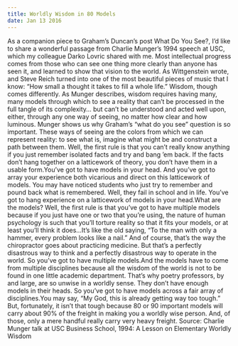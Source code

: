 ```yaml
---
title: Worldly Wisdom in 80 Models
date: Jan 13 2016
---
```


As a companion piece to Graham’s Duncan’s post What Do You See?, I’d like to share a wonderful passage from Charlie Munger’s 1994 speech at USC, which my colleague Darko Lovric shared with me. Most intellectual progress comes from those who can see one thing more clearly than anyone has seen it, and learned to show that vision to the world. As Wittgenstein wrote, and Steve Reich turned into one of the most beautiful pieces of music that I know: “How small a thought it takes to fill a whole life.” Wisdom, though comes differently. As Munger describes, wisdom requires having many, many models through which to see a reality that can’t be processed in the full tangle of its complexity… but can’t be understood and acted well upon, either, through any one way of seeing, no matter how clear and how luminous. Munger shows us why Graham’s “what do you see” question is so important. These ways of seeing are the colors from which we can represent reality: to see what is, imagine what might be and construct a path between them. Well, the first rule is that you can’t really know anything if you just remember isolated facts and try and bang ’em back. If the facts don’t hang together on a latticework of theory, you don’t have them in a usable form.You’ve got to have models in your head. And you’ve got to array your experience both vicarious and direct on this latticework of models. You may have noticed students who just try to remember and pound back what is remembered. Well, they fail in school and in life. You’ve got to hang experience on a latticework of models in your head.What are the models? Well, the first rule is that you’ve got to have multiple models because if you just have one or two that you’re using, the nature of human psychology is such that you’ll torture reality so that it fits your models, or at least you’ll think it does…It’s like the old saying, “To the man with only a hammer, every problem looks like a nail.” And of course, that’s the way the chiropractor goes about practicing medicine. But that’s a perfectly disastrous way to think and a perfectly disastrous way to operate in the world. So you’ve got to have multiple models.And the models have to come from multiple disciplines because all the wisdom of the world is not to be found in one little academic department. That’s why poetry professors, by and large, are so unwise in a worldly sense. They don’t have enough models in their heads. So you’ve got to have models across a fair array of disciplines.You may say, “My God, this is already getting way too tough.” But, fortunately, it isn’t that tough because 80 or 90 important models will carry about 90% of the freight in making you a worldly wise person. And, of those, only a mere handful really carry very heavy freight. Source: Charlie Munger talk at USC Business School, 1994: A Lesson on Elementary Worldly Wisdom

